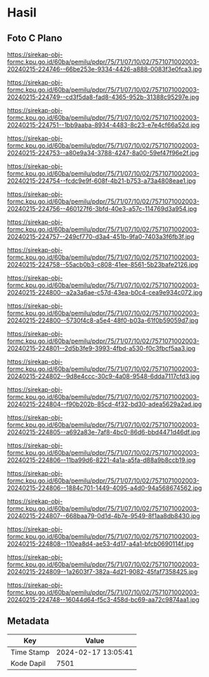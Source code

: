 # Hasil

## Foto C Plano

https://sirekap-obj-formc.kpu.go.id/60ba/pemilu/pdpr/75/71/07/10/02/7571071002003-20240215-224746--66be253e-9334-4426-a888-0083f3e0fca3.jpg

https://sirekap-obj-formc.kpu.go.id/60ba/pemilu/pdpr/75/71/07/10/02/7571071002003-20240215-224749--cd3f5da8-fad8-4365-952b-31388c95297e.jpg

https://sirekap-obj-formc.kpu.go.id/60ba/pemilu/pdpr/75/71/07/10/02/7571071002003-20240215-224751--1bb9aaba-8934-4483-8c23-e7e4cf66a52d.jpg

https://sirekap-obj-formc.kpu.go.id/60ba/pemilu/pdpr/75/71/07/10/02/7571071002003-20240215-224753--a80e9a34-3788-4247-8a00-59ef47f96e2f.jpg

https://sirekap-obj-formc.kpu.go.id/60ba/pemilu/pdpr/75/71/07/10/02/7571071002003-20240215-224754--fcdc9e9f-608f-4b21-b753-a73a4808eae1.jpg

https://sirekap-obj-formc.kpu.go.id/60ba/pemilu/pdpr/75/71/07/10/02/7571071002003-20240215-224756--460127f6-3bfd-40e3-a57c-114769d3a954.jpg

https://sirekap-obj-formc.kpu.go.id/60ba/pemilu/pdpr/75/71/07/10/02/7571071002003-20240215-224757--249cf770-d3a4-451b-9fa0-7403a3f6fb3f.jpg

https://sirekap-obj-formc.kpu.go.id/60ba/pemilu/pdpr/75/71/07/10/02/7571071002003-20240215-224758--55acb0b3-c808-41ee-8561-5b23bafe2126.jpg

https://sirekap-obj-formc.kpu.go.id/60ba/pemilu/pdpr/75/71/07/10/02/7571071002003-20240215-224800--a2a3a6ae-c57d-43ea-b0c4-cea9e934c072.jpg

https://sirekap-obj-formc.kpu.go.id/60ba/pemilu/pdpr/75/71/07/10/02/7571071002003-20240215-224800--5730f4c8-a5e4-48f0-b03a-61f0b59059d7.jpg

https://sirekap-obj-formc.kpu.go.id/60ba/pemilu/pdpr/75/71/07/10/02/7571071002003-20240215-224801--2d5b3fe9-3993-4fbd-a530-f0c3fbcf5aa3.jpg

https://sirekap-obj-formc.kpu.go.id/60ba/pemilu/pdpr/75/71/07/10/02/7571071002003-20240215-224802--9d8e4ccc-30c9-4a08-9548-6dda7117cfd3.jpg

https://sirekap-obj-formc.kpu.go.id/60ba/pemilu/pdpr/75/71/07/10/02/7571071002003-20240215-224804--f90b202b-85cd-4f32-bd30-adea5629a2ad.jpg

https://sirekap-obj-formc.kpu.go.id/60ba/pemilu/pdpr/75/71/07/10/02/7571071002003-20240215-224805--a692a83e-7af8-4bc0-86d6-bbd4471d46df.jpg

https://sirekap-obj-formc.kpu.go.id/60ba/pemilu/pdpr/75/71/07/10/02/7571071002003-20240215-224806--11ba99d6-8221-4a1a-a5fa-d88a9b8ccb19.jpg

https://sirekap-obj-formc.kpu.go.id/60ba/pemilu/pdpr/75/71/07/10/02/7571071002003-20240215-224806--1884c701-1449-4095-a4d0-94a568674562.jpg

https://sirekap-obj-formc.kpu.go.id/60ba/pemilu/pdpr/75/71/07/10/02/7571071002003-20240215-224807--668baa79-0d1d-4b7e-9549-8f1aa8db8430.jpg

https://sirekap-obj-formc.kpu.go.id/60ba/pemilu/pdpr/75/71/07/10/02/7571071002003-20240215-224808--110ea8d4-ae53-4d17-a4a1-bfcb0690114f.jpg

https://sirekap-obj-formc.kpu.go.id/60ba/pemilu/pdpr/75/71/07/10/02/7571071002003-20240215-224809--1a2603f7-382a-4d21-9082-45faf7358425.jpg

https://sirekap-obj-formc.kpu.go.id/60ba/pemilu/pdpr/75/71/07/10/02/7571071002003-20240215-224748--16044d64-f5c3-458d-bc69-aa72c9874aa1.jpg


## Metadata

| Key        | Value               |
| ---------- | ------------------- |
| Time Stamp | 2024-02-17 13:05:41 |
| Kode Dapil | 7501                |




